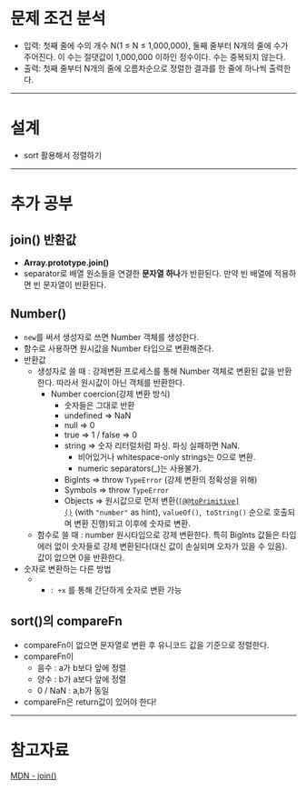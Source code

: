 # 문제 조건 분석

- 입력: 첫째 줄에 수의 개수 N(1 ≤ N ≤ 1,000,000), 둘째 줄부터 N개의 줄에 수가 주어진다. 이 수는 절댓값이 1,000,000 이하인 정수이다. 수는 중복되지 않는다.
- 출력: 첫째 줄부터 N개의 줄에 오름차순으로 정렬한 결과를 한 줄에 하나씩 출력한다.

---

# 설계

- sort 활용해서 정렬하기

---

# 추가 공부

## join() 반환값

- **Array.prototype.join()**
- separator로 배열 원소들을 연결한 **문자열 하나**가 반환된다. 만약 빈 배열에 적용하면 빈 문자열이 반환된다.

## Number()

- `new`를 써서 생성자로 쓰면 Number 객체를 생성한다.
- 함수로 사용하면 원시값을 Number 타입으로 변환해준다.
- 반환값
  - 생성자로 쓸 때 : 강제변환 프로세스를 통해 Number 객체로 변환된 값을 반환한다. 따라서 원시값이 아닌 객체를 반환한다.
    - Number coercion(강제 변환 방식)
      - 숫자들은 그대로 반환
      - undefined ⇒ NaN
      - null ⇒ 0
      - true ⇒ 1 / false ⇒ 0
      - string ⇒ 숫자 리터럴처럼 파싱. 파싱 실패하면 NaN.
        - 비어있거나 whitespace-only strings는 0으로 변환.
        - numeric separators(\_)는 사용불가.
      - BigInts ⇒ throw `TypeError` (강제 변환의 정확성을 위해)
      - Symbols ⇒ throw `TypeError`
      - Objects ⇒ 원시값으로 먼저 변환([`[@@toPrimitive]()`](https://developer.mozilla.org/en-US/docs/Web/JavaScript/Reference/Global_Objects/Symbol/toPrimitive) (with `"number"` as hint), `valueOf()`,  `toString()` 순으로 호출되며 변환 진행)되고 이후에 숫자로 변환.
  - 함수로 쓸 때 : number 원시타입으로 강제 변환한다. 특히 BigInts 값들은 타입에러 없이 숫자들로 강제 변환된다(대신 값이 손실되며 오차가 있을 수 있음). 값이 없으면 0을 반환한다.
- 숫자로 변환하는 다른 방법
  - - :  `+x` 를 통해 간단하게 숫자로 변환 가능

## sort()의 compareFn

- compareFn이 없으면 문자열로 변환 후 유니코드 값을 기준으로 정렬한다.
- compareFn이
  - 음수 : a가 b보다 앞에 정렬
  - 양수 : b가 a보다 앞에 정렬
  - 0 / NaN : a,b가 동일
- compareFn은 return값이 있어야 한다!

---

# 참고자료

[MDN - join()](https://developer.mozilla.org/en-US/docs/Web/JavaScript/Reference/Global_Objects/Array/join)
